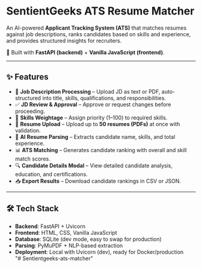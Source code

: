 # SentientGeeks ATS Resume Matcher

An AI-powered **Applicant Tracking System (ATS)** that matches resumes against job descriptions, ranks candidates based on skills and experience, and provides structured insights for recruiters.  

🚀 Built with **FastAPI (backend)** + **Vanilla JavaScript (frontend)**.

---

## ✨ Features
- 📄 **Job Description Processing** – Upload JD as text or PDF, auto-structured into title, skills, qualifications, and responsibilities.  
- ✅ **JD Review & Approval** – Approve or request changes before proceeding.  
- 🎯 **Skills Weightage** – Assign priority (1–100) to required skills.  
- 📂 **Resume Upload** – Upload up to **50 resumes (PDFs)** at once with validation.  
- 🤖 **AI Resume Parsing** – Extracts candidate name, skills, and total experience.  
- 📊 **ATS Matching** – Generates candidate ranking with overall and skill match scores.  
- 🔍 **Candidate Details Modal** – View detailed candidate analysis, education, and certifications.  
- 📥 **Export Results** – Download candidate rankings in CSV or JSON.  

---

## 🛠️ Tech Stack
- **Backend**: FastAPI + Uvicorn  
- **Frontend**: HTML, CSS, Vanilla JavaScript  
- **Database**: SQLite (dev mode, easy to swap for production)  
- **Parsing**: PyMuPDF + NLP-based extraction  
- **Deployment**: Local with Uvicorn (dev), ready for Docker/production  
"# Sentientgeeks-ats-matcher" 
